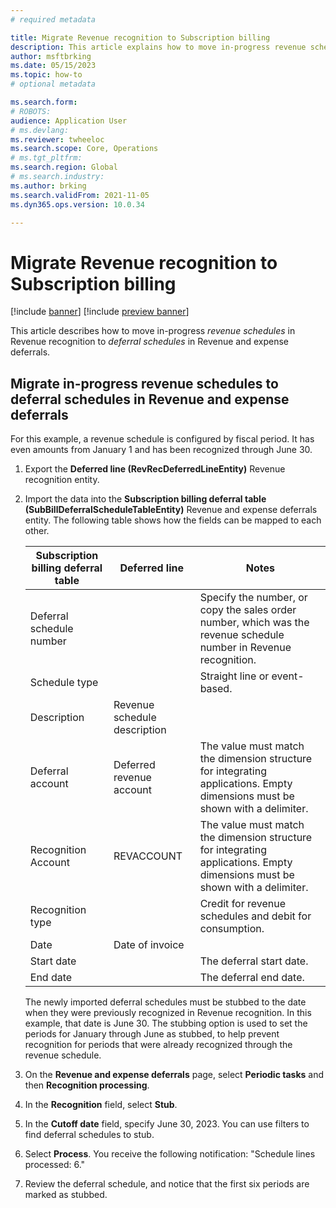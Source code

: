 ```yaml
---
# required metadata

title: Migrate Revenue recognition to Subscription billing
description: This article explains how to move in-progress revenue schedules in Revenue recognition to deferral schedules in Revenue and expense deferrals.
author: msftbrking
ms.date: 05/15/2023
ms.topic: how-to
# optional metadata

ms.search.form:  
# ROBOTS: 
audience: Application User
# ms.devlang: 
ms.reviewer: twheeloc
ms.search.scope: Core, Operations
# ms.tgt_pltfrm: 
ms.search.region: Global
# ms.search.industry: 
ms.author: brking
ms.search.validFrom: 2021-11-05
ms.dyn365.ops.version: 10.0.34

---
```

# Migrate Revenue recognition to Subscription billing

[!include [banner](../includes/banner.md)]
[!include [preview banner](../includes/preview-banner.md)]

This article describes how to move in-progress *revenue schedules* in Revenue recognition to *deferral schedules* in Revenue and expense deferrals.

## Migrate in-progress revenue schedules to deferral schedules in Revenue and expense deferrals

For this example, a revenue schedule is configured by fiscal period. It has even amounts from January 1 and has been recognized through June 30.

1. Export the **Deferred line (RevRecDeferredLineEntity)** Revenue recognition entity.
2. Import the data into the **Subscription billing deferral table (SubBillDeferralScheduleTableEntity)** Revenue and expense deferrals entity. The following table shows how the fields can be mapped to each other.

    | Subscription billing deferral table | Deferred line                | Notes |
    |-------------------------------------|------------------------------|-------|
    | Deferral schedule number            |                              | Specify the number, or copy the sales order number, which was the revenue schedule number in Revenue recognition. |
    | Schedule type                       |                              | Straight line or event-based. |
    | Description                         | Revenue schedule description | |
    | Deferral account                    | Deferred revenue account     | The value must match the dimension structure for integrating applications. Empty dimensions must be shown with a delimiter. |
    | Recognition Account                 | REVACCOUNT                   | The value must match the dimension structure for integrating applications. Empty dimensions must be shown with a delimiter. |
    | Recognition type                    |                              | Credit for revenue schedules and debit for consumption. |
    | Date                                | Date of invoice              | |
    | Start date                          |                              | The deferral start date. |
    | End date                            |                              | The deferral end date. |

    The newly imported deferral schedules must be stubbed to the date when they were previously recognized in Revenue recognition. In this example, that date is June 30. The stubbing option is used to set the periods for January through June as stubbed, to help prevent recognition for periods that were already recognized through the revenue schedule.

3. On the **Revenue and expense deferrals** page, select **Periodic tasks** and then **Recognition processing**.
4. In the **Recognition** field, select **Stub**. 
5. In the **Cutoff date** field, specify June 30, 2023. You can use filters to find deferral schedules to stub.
6. Select **Process**. You receive the following notification: "Schedule lines processed: 6."
7. Review the deferral schedule, and notice that the first six periods are marked as stubbed.
